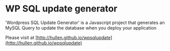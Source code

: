 WP SQL update generator
===========

'Wordpress SQL Update Generator' is a Javascript project that generates an MySQL Query to update the database when you deploy your application

Please visit at [http://hullen.github.io/wpsqlupdate](http://hullen.github.io/wpsqlupdate)